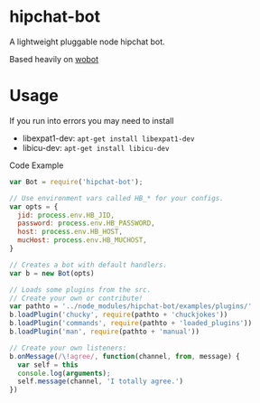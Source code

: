 # hipchat-bot
A lightweight pluggable node hipchat bot.

Based heavily on [wobot](http://github.com/cjoudrey/wobot)



# Usage

If you run into errors you may need to install

 - libexpat1-dev: `apt-get install libexpat1-dev`
 - libicu-dev: `apt-get install libicu-dev`

Code Example

```javascript
var Bot = require('hipchat-bot');

// Use environment vars called HB_* for your configs.
var opts = {
  jid: process.env.HB_JID,
  password: process.env.HB_PASSWORD,
  host: process.env.HB_HOST,
  mucHost: process.env.HB_MUCHOST,
}

// Creates a bot with default handlers.
var b = new Bot(opts)

// Loads some plugins from the src.
// Create your own or contribute!
var pathto = '../node_modules/hipchat-bot/examples/plugins/'
b.loadPlugin('chucky', require(pathto + 'chuckjokes'))
b.loadPlugin('commands', require(pathto + 'loaded_plugins'))
b.loadPlugin('man', require(pathto + 'manual'))

// Create your own listeners:
b.onMessage(/\!agree/, function(channel, from, message) {
  var self = this
  console.log(arguments);
  self.message(channel, 'I totally agree.')
})

```